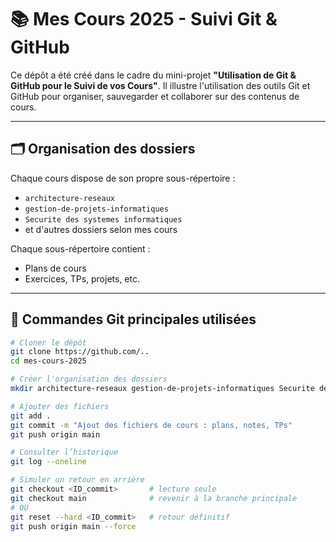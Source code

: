 # 📚 Mes Cours 2025 - Suivi Git & GitHub

Ce dépôt a été créé dans le cadre du mini-projet **"Utilisation de Git & GitHub pour le Suivi de vos Cours"**. Il illustre l'utilisation des outils Git et GitHub pour organiser, sauvegarder et collaborer sur des contenus de cours.

---

## 🗂️ Organisation des dossiers

Chaque cours dispose de son propre sous-répertoire :  
- `architecture-reseaux`  
- `gestion-de-projets-informatiques`  
- `Securite des systemes informatiques`  
- et d'autres dossiers selon mes cours  

Chaque sous-répertoire contient :
- Plans de cours
- Exercices, TPs, projets, etc.

---

## 📜 Commandes Git principales utilisées

```bash
# Cloner le dépôt
git clone https://github.com/..
cd mes-cours-2025

# Créer l'organisation des dossiers
mkdir architecture-reseaux gestion-de-projets-informatiques Securite des systemes informatiques

# Ajouter des fichiers
git add .
git commit -m "Ajout des fichiers de cours : plans, notes, TPs"
git push origin main

# Consulter l’historique
git log --oneline

# Simuler un retour en arrière
git checkout <ID_commit>       # lecture seule
git checkout main              # revenir à la branche principale
# OU
git reset --hard <ID_commit>   # retour définitif
git push origin main --force
